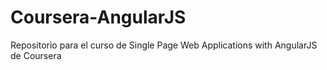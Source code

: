 # Coursera-AngularJS
Repositorio para el curso de Single Page Web Applications with AngularJS de Coursera
